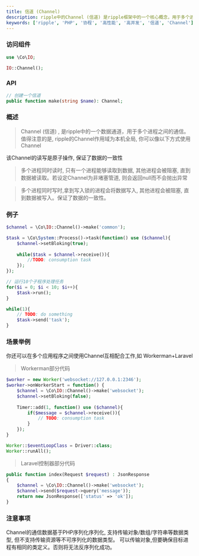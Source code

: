 ```yaml
---
title: 信道 (Channel)
description: ripple中的Channel (信道) 是ripple框架中的一个核心概念，用于多个进程之间之间的通信。Channel对象代表一个数据通道, 用于多个进程之间之间的通信。
keywords: ['ripple', 'PHP', '协程', '高性能', '高并发', '信道', 'Channel']
---
```


### 访问组件

```php
use \Co\IO;

IO::Channel();
```

### API

```php
// 创建一个信道
public function make(string $name): Channel;
```

### 概述

> Channel (信道) , 是ripple中的一个数据通道，用于多个进程之间的通信。值得注意的是, ripple的Channel作用域为本机全局,
> 你可以像以下方式使用Channel


该Channel的读写是原子操作, 保证了数据的一致性

> 多个进程同时读时, 只有一个进程能够读取到数据, 其他进程会被阻塞, 直到数据被读取。若设定Channel为非堵塞管道,
> 则会返回null而不会抛出异常

> 多个进程同时写时,拿到写入锁的进程会将数据写入, 其他进程会被阻塞, 直到数据被写入。保证了数据的一致性。

### 例子

```php
$channel = \Co\IO::Channel()->make('common');

$task = \Co\System::Process()->task(function() use ($channel){
    $channel->setBloking(true);
    
    while($task = $channel->receive()){
        //TODO: consumption task
    });
});

// 运行10个子程序处理任务
for($i = 0; $i < 10; $i++){
    $task->run();
}

while(1){
    // TODO: do something
    $task->send('task');
}
```

### 场景举例

你还可以在多个应用程序之间使用Channel互相配合工作,如 Workerman+Laravel

> Workerman部分代码

```php
$worker = new Worker('websocket://127.0.0.1:2346');
$worker->onWorkerStart = function() {
    $channel = \Co\IO::Channel()->make('websocket');
    $channel->setBloking(false);
    
    Timer::add(1, function() use ($channel){
        if($message = $channel->receive()){
            // TODO: consumption task
        }
    });
}

Worker::$eventLoopClass = Driver::class;
Worker::runAll();
```

> Laravel控制器部分代码

```php
public function index(Request $request) : JsonResponse
{
    $channel = \Co\IO::Channel()->make('websocket');
    $channel->send($request->query('message'));
    return new JsonResponse(['status' => 'ok']);
}
```

### 注意事项

Channel的通信数据基于PHP序列化序列化, 支持传输对象/数组/字符串等数据类型, 但不支持传输资源等不可序列化的数据类型。
可以传输对象,但要确保目标进程有相同的类定义。否则将无法反序列化成功。
